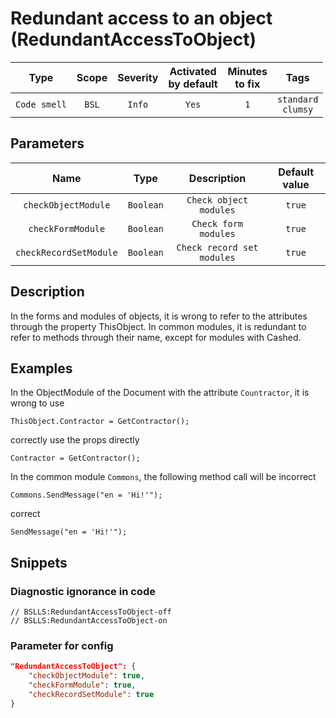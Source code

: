 # Redundant access to an object (RedundantAccessToObject)

|     Type     | Scope | Severity |    Activated<br>by default    |    Minutes<br>to fix    |             Tags             |
|:------------:|:-----:|:--------:|:-----------------------------:|:-----------------------:|:----------------------------:|
| `Code smell` | `BSL` |  `Info`  |             `Yes`             |           `1`           |    `standard`<br>`clumsy`    |

## Parameters 


|          Name          |   Type    |        Description         | Default value |
|:----------------------:|:---------:|:--------------------------:|:-------------:|
|  `checkObjectModule`   | `Boolean` |   `Check object modules`   |    `true`     |
|   `checkFormModule`    | `Boolean` |    `Check form modules`    |    `true`     |
| `checkRecordSetModule` | `Boolean` | `Check record set modules` |    `true`     |
<!-- Блоки выше заполняются автоматически, не трогать -->
## Description
In the forms and modules of objects, it is wrong to refer to the attributes through the property ThisObject. In common modules, it is redundant to refer to methods through their name, except for modules with Cashed.

## Examples
In the ObjectModule of the Document with the attribute `Countractor`, it is wrong to use
```bsl
ThisObject.Contractor = GetContractor();
```

correctly use the props directly
```bsl
Contractor = GetContractor();
```

In the common module `Commons`, the following method call will be incorrect
```bsl
Commons.SendMessage("en = 'Hi!'");
```

correct
```bsl
SendMessage("en = 'Hi!'");
```

## Snippets

<!-- Блоки ниже заполняются автоматически, не трогать -->
### Diagnostic ignorance in code

```bsl
// BSLLS:RedundantAccessToObject-off
// BSLLS:RedundantAccessToObject-on
```

### Parameter for config

```json
"RedundantAccessToObject": {
    "checkObjectModule": true,
    "checkFormModule": true,
    "checkRecordSetModule": true
}
```
